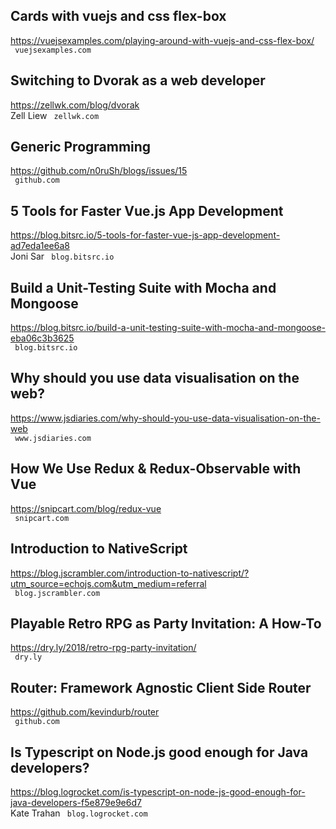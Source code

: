 ## Cards with vuejs and css flex-box  
https://vuejsexamples.com/playing-around-with-vuejs-and-css-flex-box/  
 ` vuejsexamples.com`
  

## Switching to Dvorak as a web developer  
https://zellwk.com/blog/dvorak  
Zell Liew ` zellwk.com`
  

## Generic Programming  
https://github.com/n0ruSh/blogs/issues/15  
 ` github.com`
  

## 5 Tools for Faster Vue.js App Development  
https://blog.bitsrc.io/5-tools-for-faster-vue-js-app-development-ad7eda1ee6a8  
Joni Sar ` blog.bitsrc.io`
  

## Build a Unit-Testing Suite with Mocha and Mongoose  
https://blog.bitsrc.io/build-a-unit-testing-suite-with-mocha-and-mongoose-eba06c3b3625  
 ` blog.bitsrc.io`
  

## Why should you use data visualisation on the web?  
https://www.jsdiaries.com/why-should-you-use-data-visualisation-on-the-web  
 ` www.jsdiaries.com`
  

## How We Use Redux & Redux-Observable with Vue  
https://snipcart.com/blog/redux-vue  
 ` snipcart.com`
  

## Introduction to NativeScript  
https://blog.jscrambler.com/introduction-to-nativescript/?utm_source=echojs.com&utm_medium=referral  
 ` blog.jscrambler.com`
  

## Playable Retro RPG as Party Invitation: A How-To  
https://dry.ly/2018/retro-rpg-party-invitation/  
 ` dry.ly`
  

## Router: Framework Agnostic Client Side Router  
https://github.com/kevindurb/router  
 ` github.com`
  

## Is Typescript on Node.js good enough for Java developers?  
https://blog.logrocket.com/is-typescript-on-node-js-good-enough-for-java-developers-f5e879e9e6d7  
Kate Trahan ` blog.logrocket.com`
  

